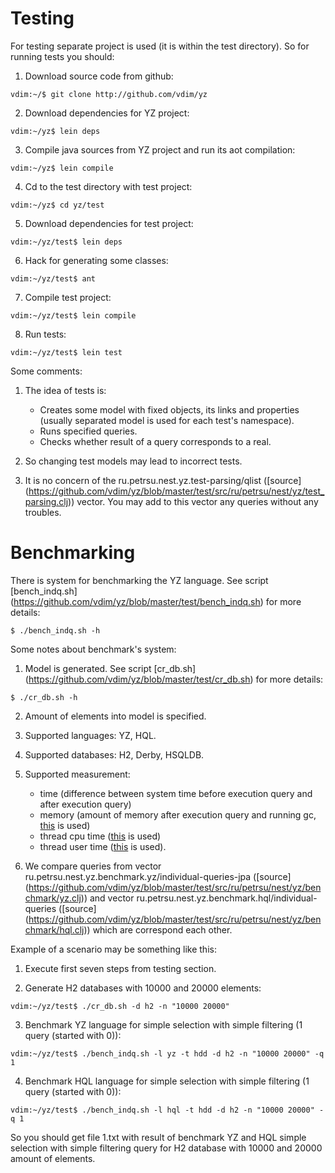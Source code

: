# Testing

For testing separate project is used (it is within the test directory). So for running tests you should:

1. Download source code from github:
<pre><code>vdim:~/$ git clone http://github.com/vdim/yz</code></pre>

2. Download dependencies for YZ project:
<pre><code>vdim:~/yz$ lein deps</code></pre>

3. Compile java sources from YZ project and run its aot compilation:
<pre><code>vdim:~/yz$ lein compile </code></pre>

4. Cd to the test directory with test project:
<pre><code>vdim:~/yz$ cd yz/test</code></pre>

5. Download dependencies for test project:
<pre><code>vdim:~/yz/test$ lein deps</code></pre>

6. Hack for generating some classes:
<pre><code>vdim:~/yz/test$ ant </code></pre>

7. Compile test project:
<pre><code>vdim:~/yz/test$ lein compile </code></pre>

8. Run tests:
<pre><code>vdim:~/yz/test$ lein test </code></pre>

Some comments:

1. The idea of tests is:
    * Creates some model with fixed objects, its links and properties (usually separated model is used
for each test's namespace). 
    * Runs specified queries.
    * Checks whether result of a query corresponds to a real.

2. So changing test models may lead to incorrect tests.

3. It is no concern of the ru.petrsu.nest.yz.test-parsing/qlist 
([source] (https://github.com/vdim/yz/blob/master/test/src/ru/petrsu/nest/yz/test_parsing.clj)) vector. 
You may add to this vector any queries without any troubles.

# Benchmarking
There is system for benchmarking the YZ language. 
See script [bench_indq.sh] (https://github.com/vdim/yz/blob/master/test/bench_indq.sh) for more details:
<pre><code>$ ./bench_indq.sh -h  </code></pre>

Some notes about benchmark's system:

1. Model is generated. See script [cr_db.sh] (https://github.com/vdim/yz/blob/master/test/cr_db.sh) for more details:
<pre><code>$ ./cr_db.sh -h </code></pre>

2. Amount of elements into model is specified.
2. Supported languages: YZ, HQL.
3. Supported databases: H2, Derby, HSQLDB.
4. Supported measurement: 
    * time (difference between system time before execution query and after execution query)
    * memory (amount of memory after execution query and running gc, [this][memory] is used) 
    * thread cpu time ([this][cpu] is used)
    * thread user time ([this][user] is used).

5. We compare queries from vector ru.petrsu.nest.yz.benchmark.yz/individual-queries-jpa 
([source] (https://github.com/vdim/yz/blob/master/test/src/ru/petrsu/nest/yz/benchmark/yz.clj)) and 
vector ru.petrsu.nest.yz.benchmark.hql/individual-queries 
([source] (https://github.com/vdim/yz/blob/master/test/src/ru/petrsu/nest/yz/benchmark/hql.clj)) which are correspond
each other.

Example of a scenario may be something like this:

1. Execute first seven steps from testing section.

2. Generate H2 databases with 10000 and 20000 elements:
<pre><code>vdim:~/yz/test$ ./cr_db.sh -d h2 -n "10000 20000" </code></pre>

3. Benchmark YZ language for simple selection with simple filtering (1 query (started with 0)):
<pre><code>vdim:~/yz/test$ ./bench_indq.sh -l yz -t hdd -d h2 -n "10000 20000" -q 1</code></pre>

4. Benchmark HQL language for simple selection with simple filtering (1 query (started with 0)):
<pre><code>vdim:~/yz/test$ ./bench_indq.sh -l hql -t hdd -d h2 -n "10000 20000" -q 1</code></pre>

So you should get file 1.txt with result of benchmark YZ and HQL simple selection with simple filtering query 
for H2 database with 10000 and 20000 amount of elements.

[memory]: http://docs.oracle.com/javase/1.5.0/docs/api/java/lang/management/MemoryUsage.html#getUsed() "MemoryUsage/getUsed"
[cpu]: http://docs.oracle.com/javase/1.5.0/docs/api/java/lang/management/ThreadMXBean.html#getCurrentThreadCpuTime() "getCurrentThreadCpuTime"
[user]: http://docs.oracle.com/javase/1.5.0/docs/api/java/lang/management/ThreadMXBean.html#getCurrentThreadUserTime() "getCurrentThreadUserTime"

